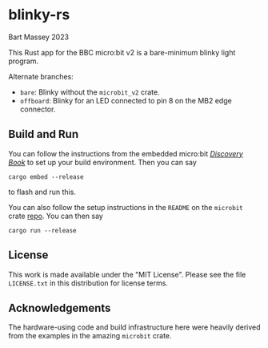 # blinky-rs
Bart Massey 2023

This Rust app for the BBC micro:bit v2 is a bare-minimum
blinky light program.

Alternate branches:

* `bare`: Blinky without the `microbit_v2` crate.
* `offboard`: Blinky for an LED connected to pin 8 on
  the MB2 edge connector.

## Build and Run

You can follow the instructions from the embedded micro:bit
[*Discovery Book*](https://docs.rust-embedded.org/discovery/microbit/index.html)
to set up your build environment.  Then you can say

    cargo embed --release

to flash and run this.

You can also follow the setup instructions in the `README`
on the `microbit` crate
[repo](https://github.com/nrf-rs/microbit). You can then say

    cargo run --release

## License

This work is made available under the "MIT License". Please
see the file `LICENSE.txt` in this distribution for license
terms.

## Acknowledgements

The hardware-using code and build infrastructure here were
heavily derived from the examples in the amazing `microbit`
crate.
